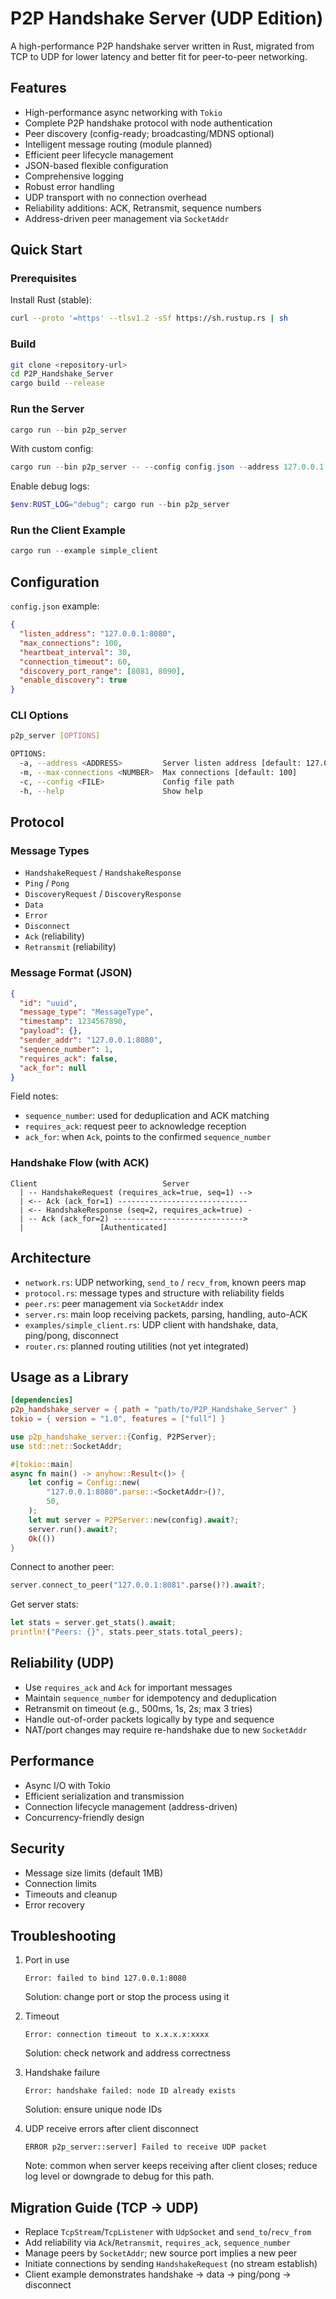 # P2P Handshake Server (UDP Edition)

A high-performance P2P handshake server written in Rust, migrated from TCP to UDP for lower latency and better fit for peer-to-peer networking.

## Features

- High-performance async networking with `Tokio`
- Complete P2P handshake protocol with node authentication
- Peer discovery (config-ready; broadcasting/MDNS optional)
- Intelligent message routing (module planned)
- Efficient peer lifecycle management
- JSON-based flexible configuration
- Comprehensive logging
- Robust error handling
- UDP transport with no connection overhead
- Reliability additions: ACK, Retransmit, sequence numbers
- Address-driven peer management via `SocketAddr`

## Quick Start

### Prerequisites

Install Rust (stable):

```bash
curl --proto '=https' --tlsv1.2 -sSf https://sh.rustup.rs | sh
```

### Build

```bash
git clone <repository-url>
cd P2P_Handshake_Server
cargo build --release
```

### Run the Server

```powershell
cargo run --bin p2p_server
```

With custom config:

```powershell
cargo run --bin p2p_server -- --config config.json --address 127.0.0.1:8080
```

Enable debug logs:

```powershell
$env:RUST_LOG="debug"; cargo run --bin p2p_server
```

### Run the Client Example

```powershell
cargo run --example simple_client
```

## Configuration

`config.json` example:

```json
{
  "listen_address": "127.0.0.1:8080",
  "max_connections": 100,
  "heartbeat_interval": 30,
  "connection_timeout": 60,
  "discovery_port_range": [8081, 8090],
  "enable_discovery": true
}
```

### CLI Options

```bash
p2p_server [OPTIONS]

OPTIONS:
  -a, --address <ADDRESS>         Server listen address [default: 127.0.0.1:8080]
  -m, --max-connections <NUMBER>  Max connections [default: 100]
  -c, --config <FILE>             Config file path
  -h, --help                      Show help
```

## Protocol

### Message Types

- `HandshakeRequest` / `HandshakeResponse`
- `Ping` / `Pong`
- `DiscoveryRequest` / `DiscoveryResponse`
- `Data`
- `Error`
- `Disconnect`
- `Ack` (reliability)
- `Retransmit` (reliability)

### Message Format (JSON)

```json
{
  "id": "uuid",
  "message_type": "MessageType",
  "timestamp": 1234567890,
  "payload": {},
  "sender_addr": "127.0.0.1:8080",
  "sequence_number": 1,
  "requires_ack": false,
  "ack_for": null
}
```

Field notes:
- `sequence_number`: used for deduplication and ACK matching
- `requires_ack`: request peer to acknowledge reception
- `ack_for`: when `Ack`, points to the confirmed `sequence_number`

### Handshake Flow (with ACK)

```
Client                            Server
  | -- HandshakeRequest (requires_ack=true, seq=1) -->
  | <-- Ack (ack_for=1) -----------------------------
  | <-- HandshakeResponse (seq=2, requires_ack=true) -
  | -- Ack (ack_for=2) ----------------------------->
  |                 [Authenticated]
```

## Architecture

- `network.rs`: UDP networking, `send_to` / `recv_from`, known peers map
- `protocol.rs`: message types and structure with reliability fields
- `peer.rs`: peer management via `SocketAddr` index
- `server.rs`: main loop receiving packets, parsing, handling, auto-ACK
- `examples/simple_client.rs`: UDP client with handshake, data, ping/pong, disconnect
- `router.rs`: planned routing utilities (not yet integrated)

## Usage as a Library

```toml
[dependencies]
p2p_handshake_server = { path = "path/to/P2P_Handshake_Server" }
tokio = { version = "1.0", features = ["full"] }
```

```rust
use p2p_handshake_server::{Config, P2PServer};
use std::net::SocketAddr;

#[tokio::main]
async fn main() -> anyhow::Result<()> {
    let config = Config::new(
        "127.0.0.1:8080".parse::<SocketAddr>()?,
        50,
    );
    let mut server = P2PServer::new(config).await?;
    server.run().await?;
    Ok(())
}
```

Connect to another peer:

```rust
server.connect_to_peer("127.0.0.1:8081".parse()?).await?;
```

Get server stats:

```rust
let stats = server.get_stats().await;
println!("Peers: {}", stats.peer_stats.total_peers);
```

## Reliability (UDP)

- Use `requires_ack` and `Ack` for important messages
- Maintain `sequence_number` for idempotency and deduplication
- Retransmit on timeout (e.g., 500ms, 1s, 2s; max 3 tries)
- Handle out-of-order packets logically by type and sequence
- NAT/port changes may require re-handshake due to new `SocketAddr`

## Performance

- Async I/O with Tokio
- Efficient serialization and transmission
- Connection lifecycle management (address-driven)
- Concurrency-friendly design

## Security

- Message size limits (default 1MB)
- Connection limits
- Timeouts and cleanup
- Error recovery

## Troubleshooting

1. Port in use
   ```
   Error: failed to bind 127.0.0.1:8080
   ```
   Solution: change port or stop the process using it

2. Timeout
   ```
   Error: connection timeout to x.x.x.x:xxxx
   ```
   Solution: check network and address correctness

3. Handshake failure
   ```
   Error: handshake failed: node ID already exists
   ```
   Solution: ensure unique node IDs

4. UDP receive errors after client disconnect
   ```
   ERROR p2p_server::server] Failed to receive UDP packet
   ```
   Note: common when server keeps receiving after client closes; reduce log level or downgrade to debug for this path.

## Migration Guide (TCP → UDP)

- Replace `TcpStream`/`TcpListener` with `UdpSocket` and `send_to`/`recv_from`
- Add reliability via `Ack`/`Retransmit`, `requires_ack`, `sequence_number`
- Manage peers by `SocketAddr`; new source port implies a new peer
- Initiate connections by sending `HandshakeRequest` (no stream establish)
- Client example demonstrates handshake → data → ping/pong → disconnect